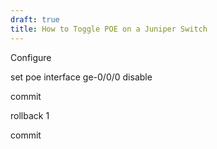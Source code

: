 ```yaml
---
draft: true
title: How to Toggle POE on a Juniper Switch
---
```


Configure

set poe interface ge-0/0/0 disable

commit

rollback 1

commit
